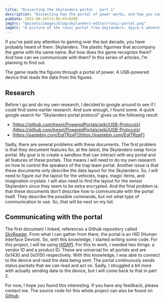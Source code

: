 ```yaml
---
title: "Dissecting the Skylanders portal - part 1"
description: "Dissecting how the portal of power works, and how you can play with it too."
pubDate: 2022-06-24T13:08:45+0200
imgSrc: "@assets/images/blog/skylanders-editor/runic-portal.png"
imgAlt: "A picture of the runic portal from Skylanders: Spyro's adventure"
---
```

If you’ve paid any attention to gaming over the last decade, you have probably heard of them. Skylanders. The plastic figurines that accompany the game with the same name. But how does the game recognize them? And how can we communicate with them? In this series of articles, I’m planning to find out.

The game reads the figures through a portal of power. A USB-powered device that reads the data from the figures.

## Research
Before I go and do my own research, I decided to google around to see if I could find some earlier research. And sure enough, I found some. A quick google search for “Skylanders portal protocol” gives us the following result:
- [https://github.com/tresni/PoweredPortals/wiki/USB-Protocols](https://github.com/tresni/PoweredPortals/wiki/USB-Protocols)
- [https://pastebin.com/EqtTRzeF](https://pastebin.com/EqtTRzeF)

Sadly, there are several problems with these documents. The first problem is that they document features for, at the latest, the Skylanders swap force portal. My goal is to create a sandbox that can interact with any portal and all features of these portals. This means I will need to do my own research on how to control the speakers of the trap team portal. Another issue is that these documents only describe the data layout for the Skylanders. So, I will need to figure out the layout for the vehicles, traps, magic items, and imagination crystals. I will also need to find the layout for the sensei Skylanders since they seem to be extra encrypted. And the final problem is: that these documents don’t describe how to communicate with the portal itself. They describe the possible commands, but not what type of communication to use. So, that will be next on my list.

## Communicating with the portal
The first document I linked, references a Github repository called [SkyReader](https://github.com/silicontrip/SkyReader). From what I can gather from there, the portal is an HID (Human Interface Device). So, with this knowledge, I started writing some code. For this project, I will be using [HIDAPI](https://github.com/libusb/hidapi). For this to work, I needed two things: a vendor ID and a product ID. These are universal for all portals and are 0x1430 and 0x0150 respectively. With this knowledge, I was able to connect to the device and read the data being sent. The portal continuously sends status packets that we can read and act on. Sadly, I struggled a bit more with actually sending data to the device, but I will come back to that in part 2.

For now, I hope you found this interesting. If you have any feedback, please contact me. The source code for this whole project can also be found on [Github](https://github.com/mandar1jn/SkylandersEditor).